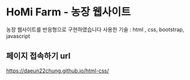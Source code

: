 # HoMi Farm - 농장 웹사이트
농장 웹사이트를 반응형으로 구현하였습니다
사용한 기술 : html , css, bootstrap, javascript

## 페이지 접속하기 url
https://daeun22chung.github.io/html-css/


